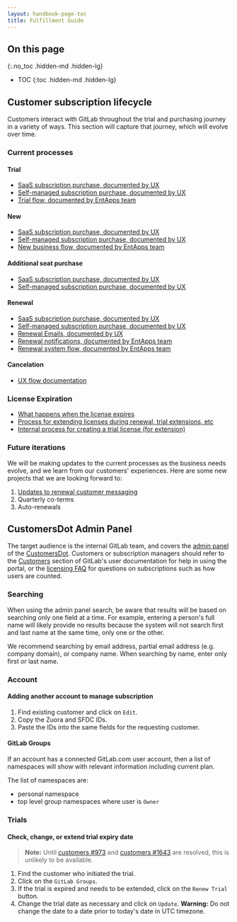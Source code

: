 ```yaml
---
layout: handbook-page-toc
title: Fulfillment Guide
---
```

## On this page
{:.no_toc .hidden-md .hidden-lg}

- TOC
{:toc .hidden-md .hidden-lg}

## Customer subscription lifecycle

Customers interact with GitLab throughout the trial and purchasing journey in a variety of ways.  This section will capture that journey, which will evolve over time.  

### Current processes

#### Trial

- [SaaS subscription purchase, documented by UX](https://www.figma.com/file/DCq7K8Srsv79tbH1yRkGbl/Document-user-flows-gitlab-org-epics-3603?node-id=138%3A97)
- [Self-managed subscription purchase, documented by UX](https://www.figma.com/file/DCq7K8Srsv79tbH1yRkGbl/Document-user-flows-gitlab-org-epics-3603?node-id=143%3A0)
- [Trial flow, documented by EntApps team](https://about.gitlab.com/handbook/business-technology/enterprise-applications/applications/#trial-web-direct-system-flow)

#### New

- [SaaS subscription purchase, documented by UX](https://www.figma.com/file/DCq7K8Srsv79tbH1yRkGbl/Document-user-flows-gitlab-org-epics-3603?node-id=302%3A5577)
- [Self-managed subscription purchase, documented by UX](https://www.figma.com/file/DCq7K8Srsv79tbH1yRkGbl/Document-user-flows-gitlab-org-epics-3603?node-id=252%3A242)
- [New business flow, documented by EntApps team](https://about.gitlab.com/handbook/business-technology/enterprise-applications/applications/#new-business-system-flow)

#### Additional seat purchase

- [SaaS subscription purchase, documented by UX](https://www.figma.com/file/DCq7K8Srsv79tbH1yRkGbl/Document-user-flows-gitlab-org-epics-3603?node-id=626%3A134)
- [Self-managed subscription purchase, documented by UX](https://www.figma.com/file/DCq7K8Srsv79tbH1yRkGbl/Document-user-flows-gitlab-org-epics-3603?node-id=626%3A222)

#### Renewal

- [SaaS subscription purchase, documented by UX](https://www.figma.com/file/DCq7K8Srsv79tbH1yRkGbl/Document-user-flows-gitlab-org-epics-3603?node-id=96%3A59)
- [Self-managed subscription purchase, documented by UX](https://www.figma.com/file/DCq7K8Srsv79tbH1yRkGbl/Document-user-flows-gitlab-org-epics-3603?node-id=72%3A35)
- [Renewal Emails, documented by UX](https://www.figma.com/file/DCq7K8Srsv79tbH1yRkGbl/Document-user-flows-gitlab-org-epics-3603?node-id=202%3A27)
- [Renewal notifications, documented by EntApps team](https://about.gitlab.com/handbook/business-technology/enterprise-applications/applications/#notifications)
- [Renewal system flow, documented by EntApps team](https://about.gitlab.com/handbook/business-technology/enterprise-applications/applications/#renewals-system-flow)

#### Cancelation

- [UX flow documentation](https://www.figma.com/file/DCq7K8Srsv79tbH1yRkGbl/Document-user-flows-%5Bgitlab-org%2F-%2Fepics%2F3603%5D?node-id=28%3A28)

### License Expiration
- [What happens when the license expires](https://docs.gitlab.com/ee/user/admin_area/license.html#what-happens-when-your-license-expires)
- [Process for extending licenses during renewal, trial extensions, etc](https://about.gitlab.com/handbook/support/license-and-renewals/workflows/self-managed/trials.html)
- [Internal process for creating a trial license (for extension)](https://about.gitlab.com/handbook/support/license-and-renewals/workflows/self-managed/creating_licenses.html#trial-license)

### Future iterations

We will be making updates to the current processes as the business needs evolve, and we learn from our customers' experiences. Here are some new projects that we are looking forward to:

1. [Updates to renewal customer messaging](https://gitlab.com/gitlab-org/gitlab/-/issues/322674)
1. Quarterly co-terms
1. Auto-renewals

## CustomersDot Admin Panel

The target audience is the internal GitLab team, and covers the [admin panel](https://customers.gitlab.com/admin/) of the [CustomersDot](https://customers.gitlab.com). Customers or subscription managers should refer to the [Customers](https://docs.gitlab.com/ee/subscriptions/index.html) section of GitLab's user documentation for help in using the portal, or the [licensing FAQ](https://about.gitlab.com/pricing/licensing-faq/) for questions on subscriptions such as how users are counted.

### Searching

When using the admin panel search, be aware that results will be based on searching only one field at a time. For example, entering a person's full name will likely provide no results because the system will not search first and last name at the same time, only one or the other.

We recommend searching by email address, partial email address (e.g. company domain), or company name. When searching by name, enter only first *or* last name.

### Account

#### Adding another account to manage subscription

1. Find existing customer and click on `Edit`.
1. Copy the Zuora and SFDC IDs.
1. Paste the IDs into the same fields for the requesting customer.

#### GitLab Groups

If an account has a connected GitLab.com user account, then a list of namespaces will show with relevant information including current plan.

The list of namespaces are:

- personal namespace
- top level group namespaces where user is `Owner`

### Trials

#### Check, change, or extend trial expiry date

> **Note:** Until [customers #973](https://gitlab.com/gitlab-org/customers-gitlab-com/-/issues/973) and [customers #1643](https://gitlab.com/gitlab-org/customers-gitlab-com/-/issues/1643) are resolved, this is unlikely to be available.

1. Find the customer who initiated the trial.
1. Click on the `GitLab Groups`.
1. If the trial is expired and needs to be extended, click on the `Renew Trial` button.
1. Change the trial date as necessary and click on `Update`. **Warning:** Do not change the date to a date prior to today's date in UTC timezone.

